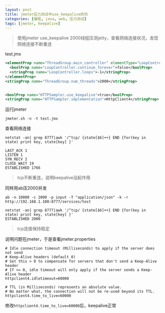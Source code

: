 ```yaml
---
layout: post
title: jmeter压力测试中use_keepalive的坑
categories: [编程, java, web, 压力测试]
tags: [jmeter, keepalive]
---
```


> 使用jmeter use_keepalive 2000线程压测jetty，查看网络连接状况，发现网络连接不断重连

test.jmx
```xml
<elementProp name="ThreadGroup.main_controller" elementType="LoopController" guiclass="LoopControlPanel" testclass="LoopController" testname="循环控制器" enabled="true">
  <boolProp name="LoopController.continue_forever">false</boolProp>
  <stringProp name="LoopController.loops">-1</stringProp>
</elementProp>
<stringProp name="ThreadGroup.num_threads">2000</stringProp>
  

<boolProp name="HTTPSampler.use_keepalive">true</boolProp>
<stringProp name="HTTPSampler.implementation">HttpClient4</stringProp>

```

运行jmeter
```
jmeter.sh -n -t test.jmx
```

查看网络连接
```
netstat -an| grep 8777|awk '/^tcp/ {state[$6]++} END {for(key in state) print key, state[key] }'

LAST_ACK 1
LISTEN 1
SYN_RECV 2
CLOSE_WAIT 19
ESTABLISHED 1766
```

> tcp不断重连，说明keepalive没起作用


同样用ab压2000并发

```
ab -n 10000 -c 2000 -p input -T "application/json" -k -r http://192.168.1.100:8777/services/test
```

```
netstat -an| grep 8777|awk '/^tcp/ {state[$6]++} END {for(key in state) print key, state[key] }'
ESTABLISHED 2000
```

> tcp连接保持稳定

说明问题在jmeter，于是查看jmeter.properties

```properties
# Idle connection timeout (Milliseconds) to apply if the server does not send
# Keep-Alive headers (default 0)
# Set this > 0 to compensate for servers that don't send a Keep-Alive header
# If <= 0, idle timeout will only apply if the server sends a Keep-Alive header
httpclient4.idletimeout=60000

# TTL (in Milliseconds) represents an absolute value.
# No matter what, the connection will not be re-used beyond its TTL.
httpclient4.time_to_live=60000
```

修改`httpclient4.time_to_live=60000`后，keepalive正常